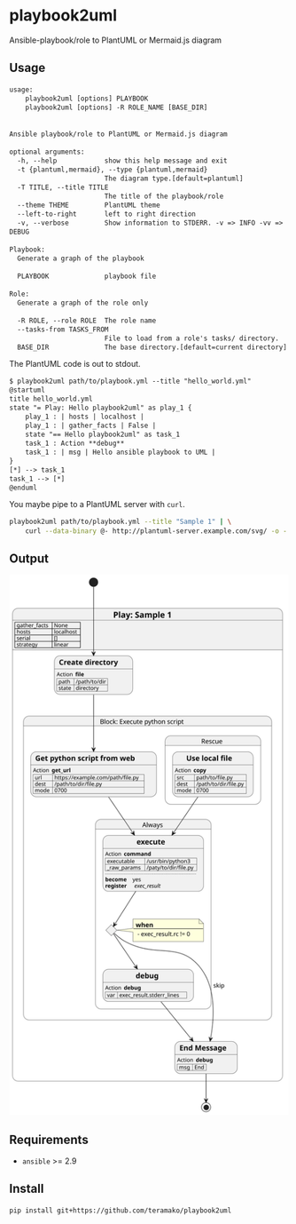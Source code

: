 # playbook2uml
Ansible-playbook/role to PlantUML or Mermaid.js diagram

## Usage

```
usage:
    playbook2uml [options] PLAYBOOK
    playbook2uml [options] -R ROLE_NAME [BASE_DIR]


Ansible playbook/role to PlantUML or Mermaid.js diagram

optional arguments:
  -h, --help            show this help message and exit
  -t {plantuml,mermaid}, --type {plantuml,mermaid}
                        The diagram type.[default=plantuml]
  -T TITLE, --title TITLE
                        The title of the playbook/role
  --theme THEME         PlantUML theme
  --left-to-right       left to right direction
  -v, --verbose         Show information to STDERR. -v => INFO -vv => DEBUG

Playbook:
  Generate a graph of the playbook

  PLAYBOOK              playbook file

Role:
  Generate a graph of the role only

  -R ROLE, --role ROLE  The role name
  --tasks-from TASKS_FROM
                        File to load from a role's tasks/ directory.
  BASE_DIR              The base directory.[default=current directory]
```

The PlantUML code is out to stdout.
```console
$ playbook2uml path/to/playbook.yml --title "hello_world.yml"
@startuml
title hello_world.yml
state "= Play: Hello playbook2uml" as play_1 {
    play_1 : | hosts | localhost |
    play_1 : | gather_facts | False |
    state "== Hello playbook2uml" as task_1
    task_1 : Action **debug**
    task_1 : | msg | Hello ansible playbook to UML |
}
[*] --> task_1
task_1 --> [*]
@enduml
```

You maybe pipe to a PlantUML server with `curl`.
```sh
playbook2uml path/to/playbook.yml --title "Sample 1" | \
    curl --data-binary @- http://plantuml-server.example.com/svg/ -o - > path/to/foo.svg
```

## Output

![plantuml svg](docs/img/sample_1.svg)

## Requirements

- `ansible` >= 2.9

## Install

```sh
pip install git+https://github.com/teramako/playbook2uml
```
